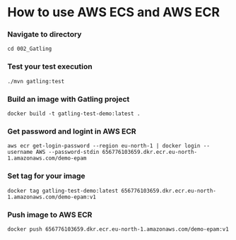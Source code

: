 # How to use AWS ECS and AWS ECR

### Navigate to directory 
```cd 002_Gatling```

### Test your test execution
```./mvn gatling:test```

### Build an image with Gatling project
```docker build -t gatling-test-demo:latest .```

### Get password and logint in AWS ECR
```aws ecr get-login-password --region eu-north-1 | docker login --username AWS --password-stdin 656776103659.dkr.ecr.eu-north-1.amazonaws.com/demo-epam```

### Set tag for your image 
```docker tag gatling-test-demo:latest 656776103659.dkr.ecr.eu-north-1.amazonaws.com/demo-epam:v1```

### Push image to AWS ECR
```docker push 656776103659.dkr.ecr.eu-north-1.amazonaws.com/demo-epam:v1```
